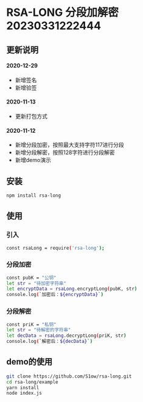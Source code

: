 # RSA-LONG 分段加解密 20230331222444

## 更新说明
#### 2020-12-29
- 新增签名
- 新增验签
#### 2020-11-13
- 更新打包方式

#### 2020-11-12
- 新增分段加密，按照最大支持字符117进行分段
- 新增分段解密，按照128字符进行分段解密
- 新增demo演示

## 安装
```bash
npm install rsa-long
```

## 使用

### 引入
```bash
const rsaLong = require('rsa-long');
```

### 分段加密

```bash
const pubK = "公钥"
let str = "待加密字符串"
let encryptData = rsaLong.encryptLong(pubK, str)
console.log(`加密后：${encryptData}`)
```

### 分段解密
```bash
const priK = "私钥"
let str = "待解密的字符串"
let decData = rsaLong.decryptLong(priK, str)
console.log(`解密后：${decData}`)
```

## demo的使用
```bash
git clone https://github.com/S1ow/rsa-long.git
cd rsa-long/example
yarn install
node index.js
```
